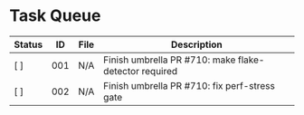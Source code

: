 # Task Queue

| Status | ID | File | Description |
|--------|-----|----|-------------|
| [ ] | 001 | N/A | Finish umbrella PR #710: make flake-detector required |
| [ ] | 002 | N/A | Finish umbrella PR #710: fix perf-stress gate |
